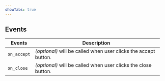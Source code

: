 ```yaml
---
showTabs: true
---
```


## Events

| Events      | Description                                                     |
| ----------- | --------------------------------------------------------------- |
| `on_accept` | _(optional)_ will be called when user clicks the accept button. |
| `on_close`  | _(optional)_ will be called when user clicks the close button.  |
